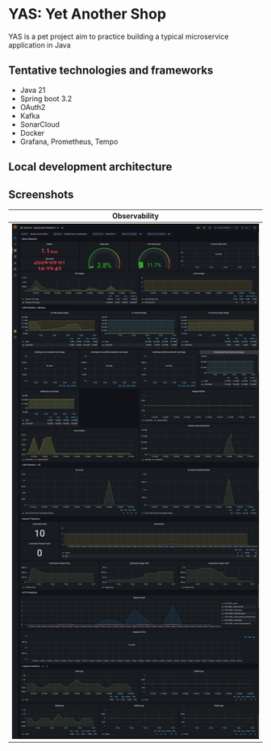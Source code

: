 # YAS: Yet Another Shop

YAS is a pet project aim to practice building a typical microservice application in Java

## Tentative technologies and frameworks

- Java 21
- Spring boot 3.2
- OAuth2
- Kafka
- SonarCloud
- Docker
- Grafana, Prometheus, Tempo

## Local development architecture

## Screenshots

<table>
    <thead>
        <tr>
            <th>Observability</th>
        </tr>
    </thead>
    <tbody>
        <tr>
            <td><img src="screenshots/grafana-metrics.png" alt="Yas Grafana Metrics"/></td>
        </tr>
    </tbody>
</table>